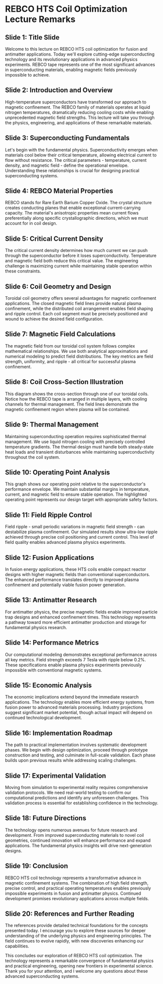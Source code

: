 # REBCO HTS Coil Optimization Lecture Remarks

## Slide 1: Title Slide
Welcome to this lecture on REBCO HTS coil optimization for fusion and antimatter applications. Today we'll explore cutting-edge superconducting technology and its revolutionary applications in advanced physics experiments. REBCO tape represents one of the most significant advances in superconducting materials, enabling magnetic fields previously impossible to achieve.

## Slide 2: Introduction and Overview
High-temperature superconductors have transformed our approach to magnetic confinement. The REBCO family of materials operates at liquid nitrogen temperatures, dramatically reducing cooling costs while enabling unprecedented magnetic field strengths. This lecture will take you through the physics, engineering, and applications of these remarkable materials.

## Slide 3: Superconducting Fundamentals
Let's begin with the fundamental physics. Superconductivity emerges when materials cool below their critical temperature, allowing electrical current to flow without resistance. The critical parameters - temperature, current density, and magnetic field - define the operational envelope. Understanding these relationships is crucial for designing practical superconducting systems.

## Slide 4: REBCO Material Properties
REBCO stands for Rare Earth Barium Copper Oxide. The crystal structure creates conducting planes that enable exceptional current-carrying capacity. The material's anisotropic properties mean current flows preferentially along specific crystallographic directions, which we must account for in coil design.

## Slide 5: Critical Current Density
The critical current density determines how much current we can push through the superconductor before it loses superconductivity. Temperature and magnetic field both reduce this critical value. The engineering challenge is maximizing current while maintaining stable operation within these constraints.

## Slide 6: Coil Geometry and Design
Toroidal coil geometry offers several advantages for magnetic confinement applications. The closed magnetic field lines provide natural plasma confinement, while the distributed coil arrangement enables field shaping and ripple control. Each coil segment must be precisely positioned and wound to achieve the desired field configuration.

## Slide 7: Magnetic Field Calculations
The magnetic field from our toroidal coil system follows complex mathematical relationships. We use both analytical approximations and numerical modeling to predict field distributions. The key metrics are field strength, uniformity, and ripple - all critical for successful plasma confinement.

## Slide 8: Coil Cross-Section Illustration
This diagram shows the cross-section through one of our toroidal coils. Notice how the REBCO tape is arranged in multiple layers, with cooling channels for thermal management. The field lines demonstrate the magnetic confinement region where plasma will be contained.

## Slide 9: Thermal Management
Maintaining superconducting operation requires sophisticated thermal management. We use liquid nitrogen cooling with precisely controlled temperature gradients. The thermal design must handle both steady-state heat loads and transient disturbances while maintaining superconductivity throughout the coil system.

## Slide 10: Operating Point Analysis
This graph shows our operating point relative to the superconductor's performance envelope. We maintain substantial margins in temperature, current, and magnetic field to ensure stable operation. The highlighted operating point represents our design target with appropriate safety factors.

## Slide 11: Field Ripple Control
Field ripple - small periodic variations in magnetic field strength - can destabilize plasma confinement. Our simulated results show ultra-low ripple achieved through precise coil positioning and current control. This level of field quality enables advanced plasma physics experiments.

## Slide 12: Fusion Applications
In fusion energy applications, these HTS coils enable compact reactor designs with higher magnetic fields than conventional superconductors. The enhanced performance translates directly to improved plasma confinement and potentially viable fusion power generation.

## Slide 13: Antimatter Research
For antimatter physics, the precise magnetic fields enable improved particle trap designs and enhanced confinement times. This technology represents a pathway toward more efficient antimatter production and storage for fundamental physics research.

## Slide 14: Performance Metrics
Our computational modeling demonstrates exceptional performance across all key metrics. Field strength exceeds 7 Tesla with ripple below 0.2%. These specifications enable plasma physics experiments previously impossible with conventional magnetic systems.

## Slide 15: Economic Analysis
The economic implications extend beyond the immediate research applications. The technology enables more efficient energy systems, from fusion power to advanced materials processing. Industry projections suggest significant market potential, though actual impact will depend on continued technological development.

## Slide 16: Implementation Roadmap
The path to practical implementation involves systematic development phases. We begin with design optimization, proceed through prototype construction and testing, and culminate in full-scale validation. Each phase builds upon previous results while addressing scaling challenges.

## Slide 17: Experimental Validation
Moving from simulation to experimental reality requires comprehensive validation protocols. We need real-world testing to confirm our computational predictions and identify any unforeseen challenges. This validation process is essential for establishing confidence in the technology.

## Slide 18: Future Directions
The technology opens numerous avenues for future research and development. From improved superconducting materials to novel coil geometries, continued innovation will enhance performance and expand applications. The fundamental physics insights will drive next-generation designs.

## Slide 19: Conclusion
REBCO HTS coil technology represents a transformative advance in magnetic confinement systems. The combination of high field strength, precise control, and practical operating temperatures enables previously impossible experiments in fusion and antimatter physics. Continued development promises revolutionary applications across multiple fields.

## Slide 20: References and Further Reading
The references provide detailed technical foundations for the concepts presented today. I encourage you to explore these sources for deeper understanding of the underlying physics and engineering principles. The field continues to evolve rapidly, with new discoveries enhancing our capabilities.

This concludes our exploration of REBCO HTS coil optimization. The technology represents a remarkable convergence of fundamental physics and practical engineering, opening new frontiers in experimental science. Thank you for your attention, and I welcome any questions about these advanced superconducting systems.